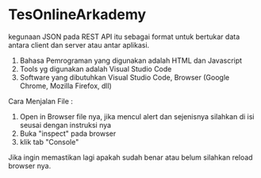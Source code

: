 # TesOnlineArkademy
kegunaan JSON pada REST API itu sebagai format untuk bertukar data antara client dan server atau antar aplikasi.


1. Bahasa Pemrograman yang digunakan adalah HTML dan Javascript
2. Tools yg digunakan adalah Visual Studio Code
3. Software yang dibutuhkan Visual Studio Code, Browser (Google Chrome, Mozilla Firefox, dll)

Cara Menjalan File :
1. Open in Browser file nya, jika mencul alert dan sejenisnya silahkan di isi seusai dengan instruksi nya
2. Buka "inspect" pada browser
3. klik tab "Console"


Jika ingin memastikan lagi apakah sudah benar atau belum silahkan reload browser nya.

